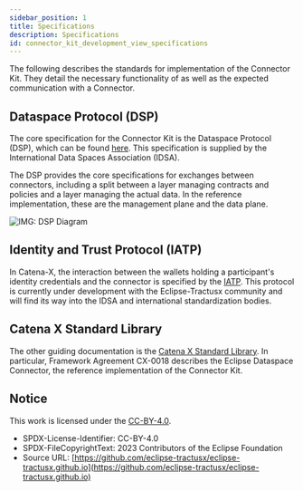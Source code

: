 ```yaml
---
sidebar_position: 1
title: Specifications
description: Specifications
id: connector_kit_development_view_specifications
---
```


The following describes the standards for implementation of the Connector Kit.
They detail the necessary functionality of as well as the expected communication with a Connector.

## Dataspace Protocol (DSP)

The core specification for the Connector Kit is the Dataspace Protocol (DSP), which can be found [here](https://docs.internationaldataspaces.org/ids-knowledgebase/v/dataspace-protocol/overview/readme).
This specification is supplied by the International Data Spaces Association (IDSA).

The DSP provides the core specifications for exchanges between connectors, including a split between a layer managing contracts and policies and a layer managing the actual data.
In the reference implementation, these are the management plane and the data plane.

![IMG: DSP Diagram](https://1597595229-files.gitbook.io/~/files/v0/b/gitbook-x-prod.appspot.com/o/spaces%2FlnGZQUB3A7aTQkUjaEA4%2Fuploads%2Fgit-blob-fb75be575f63a8e65f3e14563607363f52daf352%2FProtocolOverview.png?alt=media)

## Identity and Trust Protocol (IATP)

In Catena-X, the interaction between the wallets holding a participant's identity credentials and the connector is
specified by the [IATP](https://github.com/eclipse-tractusx/identity-trust). This protocol is currently under development with the Eclipse-Tractusx community and will find
its way into the IDSA and international standardization bodies.

## Catena X Standard Library

The other guiding documentation is the [Catena X Standard Library](https://catena-x.net/en/standard-library).
In particular, Framework Agreement CX-0018 describes the Eclipse Dataspace Connector, the reference implementation of the Connector Kit.

## Notice

This work is licensed under the [CC-BY-4.0](https://creativecommons.org/licenses/by/4.0/legalcode).

- SPDX-License-Identifier: CC-BY-4.0
- SPDX-FileCopyrightText: 2023 Contributors of the Eclipse Foundation
- Source URL: [https://github.com/eclipse-tractusx/eclipse-tractusx.github.io](https://github.com/eclipse-tractusx/eclipse-tractusx.github.io)
